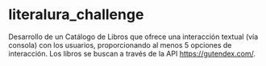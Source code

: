 # literalura_challenge
Desarrollo de un Catálogo de Libros que ofrece una interacción textual (vía consola) con los usuarios, proporcionando al menos 5 opciones de interacción. Los libros se buscan a través de la API https://gutendex.com/.
